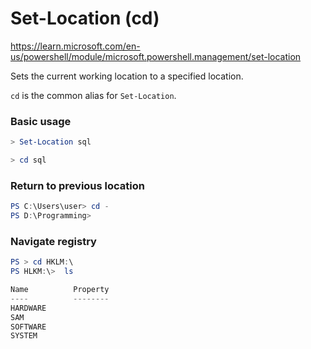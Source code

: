 # Set-Location (cd)

https://learn.microsoft.com/en-us/powershell/module/microsoft.powershell.management/set-location

Sets the current working location to a specified location.

`cd` is the common alias for `Set-Location`.

### Basic usage
```powershell
> Set-Location sql
```

```powershell
> cd sql
```

### Return to previous location
```powershell
PS C:\Users\user> cd -
PS D:\Programming>
```

### Navigate registry
```powershell
PS > cd HKLM:\
PS HLKM:\>  ls

Name          Property
----          --------
HARDWARE
SAM
SOFTWARE
SYSTEM
```
